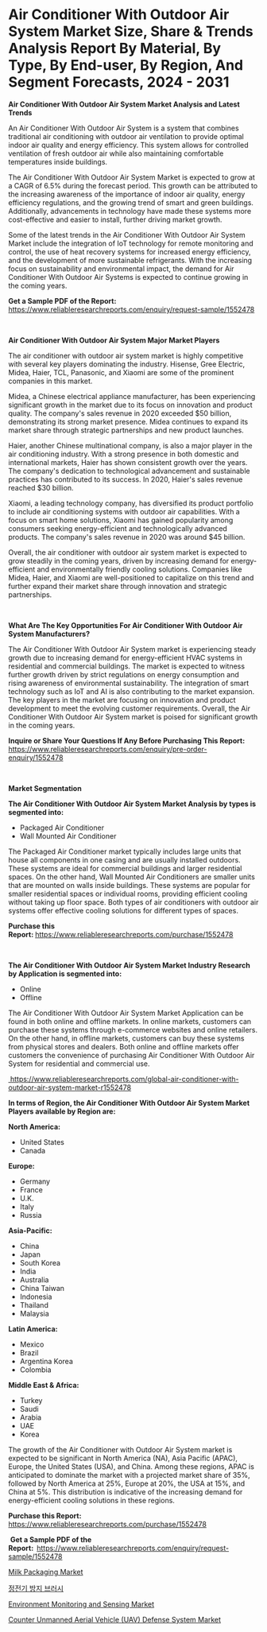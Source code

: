 <p><h1>Air Conditioner With Outdoor Air System Market Size, Share & Trends Analysis Report By Material, By Type, By End-user, By Region, And Segment Forecasts, 2024 - 2031</h1></p><p><strong>Air Conditioner With Outdoor Air System Market Analysis and Latest Trends</strong></p>
<p><p>An Air Conditioner With Outdoor Air System is a system that combines traditional air conditioning with outdoor air ventilation to provide optimal indoor air quality and energy efficiency. This system allows for controlled ventilation of fresh outdoor air while also maintaining comfortable temperatures inside buildings. </p><p>The Air Conditioner With Outdoor Air System Market is expected to grow at a CAGR of 6.5% during the forecast period. This growth can be attributed to the increasing awareness of the importance of indoor air quality, energy efficiency regulations, and the growing trend of smart and green buildings. Additionally, advancements in technology have made these systems more cost-effective and easier to install, further driving market growth.</p><p>Some of the latest trends in the Air Conditioner With Outdoor Air System Market include the integration of IoT technology for remote monitoring and control, the use of heat recovery systems for increased energy efficiency, and the development of more sustainable refrigerants. With the increasing focus on sustainability and environmental impact, the demand for Air Conditioner With Outdoor Air Systems is expected to continue growing in the coming years.</p></p>
<p><strong>Get a Sample PDF of the Report:&nbsp;</strong> <a href="https://www.reliableresearchreports.com/enquiry/request-sample/1552478">https://www.reliableresearchreports.com/enquiry/request-sample/1552478</a></p>
<p>&nbsp;</p>
<p><strong>Air Conditioner With Outdoor Air System Major Market Players</strong></p>
<p><p>The air conditioner with outdoor air system market is highly competitive with several key players dominating the industry. Hisense, Gree Electric, Midea, Haier, TCL, Panasonic, and Xiaomi are some of the prominent companies in this market.</p><p>Midea, a Chinese electrical appliance manufacturer, has been experiencing significant growth in the market due to its focus on innovation and product quality. The company's sales revenue in 2020 exceeded $50 billion, demonstrating its strong market presence. Midea continues to expand its market share through strategic partnerships and new product launches.</p><p>Haier, another Chinese multinational company, is also a major player in the air conditioning industry. With a strong presence in both domestic and international markets, Haier has shown consistent growth over the years. The company's dedication to technological advancement and sustainable practices has contributed to its success. In 2020, Haier's sales revenue reached $30 billion.</p><p>Xiaomi, a leading technology company, has diversified its product portfolio to include air conditioning systems with outdoor air capabilities. With a focus on smart home solutions, Xiaomi has gained popularity among consumers seeking energy-efficient and technologically advanced products. The company's sales revenue in 2020 was around $45 billion.</p><p>Overall, the air conditioner with outdoor air system market is expected to grow steadily in the coming years, driven by increasing demand for energy-efficient and environmentally friendly cooling solutions. Companies like Midea, Haier, and Xiaomi are well-positioned to capitalize on this trend and further expand their market share through innovation and strategic partnerships.</p></p>
<p>&nbsp;</p>
<p><strong>What Are The Key Opportunities For Air Conditioner With Outdoor Air System Manufacturers?</strong></p>
<p><p>The Air Conditioner With Outdoor Air System market is experiencing steady growth due to increasing demand for energy-efficient HVAC systems in residential and commercial buildings. The market is expected to witness further growth driven by strict regulations on energy consumption and rising awareness of environmental sustainability. The integration of smart technology such as IoT and AI is also contributing to the market expansion. The key players in the market are focusing on innovation and product development to meet the evolving customer requirements. Overall, the Air Conditioner With Outdoor Air System market is poised for significant growth in the coming years.</p></p>
<p><strong>Inquire or Share Your Questions If Any Before Purchasing This Report:</strong> <a href="https://www.reliableresearchreports.com/enquiry/pre-order-enquiry/1552478">https://www.reliableresearchreports.com/enquiry/pre-order-enquiry/1552478</a></p>
<p>&nbsp;</p>
<p><strong>Market Segmentation</strong></p>
<p><strong>The Air Conditioner With Outdoor Air System Market Analysis by types is segmented into:</strong></p>
<p><ul><li>Packaged Air Conditioner</li><li>Wall Mounted Air Conditioner</li></ul></p>
<p><p>The Packaged Air Conditioner market typically includes large units that house all components in one casing and are usually installed outdoors. These systems are ideal for commercial buildings and larger residential spaces. On the other hand, Wall Mounted Air Conditioners are smaller units that are mounted on walls inside buildings. These systems are popular for smaller residential spaces or individual rooms, providing efficient cooling without taking up floor space. Both types of air conditioners with outdoor air systems offer effective cooling solutions for different types of spaces.</p></p>
<p><strong>Purchase this Report:&nbsp;</strong><a href="https://www.reliableresearchreports.com/purchase/1552478">https://www.reliableresearchreports.com/purchase/1552478</a></p>
<p>&nbsp;</p>
<p><strong>The Air Conditioner With Outdoor Air System Market Industry Research by Application is segmented into:</strong></p>
<p><ul><li>Online</li><li>Offline</li></ul></p>
<p><p>The Air Conditioner With Outdoor Air System Market Application can be found in both online and offline markets. In online markets, customers can purchase these systems through e-commerce websites and online retailers. On the other hand, in offline markets, customers can buy these systems from physical stores and dealers. Both online and offline markets offer customers the convenience of purchasing Air Conditioner With Outdoor Air System for residential and commercial use.</p></p>
<p><a href="https://www.reliableresearchreports.com/global-air-conditioner-with-outdoor-air-system-market-r1552478">&nbsp;https://www.reliableresearchreports.com/global-air-conditioner-with-outdoor-air-system-market-r1552478</a></p>
<p><strong>In terms of Region, the Air Conditioner With Outdoor Air System Market Players available by Region are:</strong></p>
<p>
    <p> <strong> North America: </strong>
        <ul>
            <li>United States</li>
            <li>Canada</li>
        </ul>
        </p> 
    <p> <strong> Europe: </strong>
        <ul>
            <li>Germany</li>
            <li>France</li>
            <li>U.K.</li>
            <li>Italy</li>
            <li>Russia</li>
        </ul>
        </p> 
    <p> <strong> Asia-Pacific: </strong>
        <ul>
            <li>China</li>
            <li>Japan</li>
            <li>South Korea</li>
            <li>India</li>
            <li>Australia</li>
            <li>China Taiwan</li>
            <li>Indonesia</li>
            <li>Thailand</li>
            <li>Malaysia</li>
        </ul>
        </p> 
    <p> <strong> Latin America: </strong>
        <ul>
            <li>Mexico</li>
            <li>Brazil</li>
            <li>Argentina Korea</li>
            <li>Colombia</li>
        </ul>
        </p> 
    <p> <strong> Middle East & Africa: </strong>
        <ul>
            <li>Turkey</li>
            <li>Saudi</li>
            <li>Arabia</li>
            <li>UAE</li>
            <li>Korea</li>
        </ul>
    </p>
    </p>
<p><p>The growth of the Air Conditioner with Outdoor Air System market is expected to be significant in North America (NA), Asia Pacific (APAC), Europe, the United States (USA), and China. Among these regions, APAC is anticipated to dominate the market with a projected market share of 35%, followed by North America at 25%, Europe at 20%, the USA at 15%, and China at 5%. This distribution is indicative of the increasing demand for energy-efficient cooling solutions in these regions.</p></p>
<p><strong>Purchase this Report: </strong><a href="https://www.reliableresearchreports.com/purchase/1552478">https://www.reliableresearchreports.com/purchase/1552478</a></p>
<p>&nbsp;<strong>Get a Sample PDF of the Report:&nbsp;&nbsp;</strong><a href="https://www.reliableresearchreports.com/enquiry/request-sample/1552478">https://www.reliableresearchreports.com/enquiry/request-sample/1552478</a></p>
<p><strong></strong></p>
<p><p><a href="https://issuu.com/reportprime-2/docs/milk-packaging-market-size-2030.pptx">Milk Packaging Market</a></p><p><a href="https://github.com/brendon65677/Market-Research-Report-List-1/blob/main/858789636152.md">정전기 방지 브러시</a></p><p><a href="https://github.com/suaretopek9/Market-Research-Report-List-2/blob/main/environment-monitoring-and-sensing-market.md">Environment Monitoring and Sensing Market</a></p><p><a href="https://github.com/mharielmesa/Market-Research-Report-List-3/blob/main/counter-unmanned-aerial-vehicle-uav-defense-system-market.md">Counter Unmanned Aerial Vehicle (UAV) Defense System Market</a></p></p>